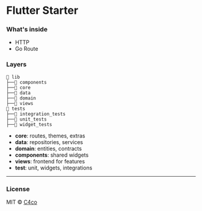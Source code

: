# Flutter Starter

### What's inside

- HTTP
- Go Route

### Layers

```
📂 lib
├──📁 components
├──📁 core
├──📁 data
├──📁 domain
├──📁 views
📂 tests
├──📁 integration_tests
├──📁 unit_tests
├──📁 widget_tests
```
- **core**: routes, themes, extras
- **data**: repositories, services
- **domain**: entities, contracts
- **components**: shared widgets
- **views**: frontend for features
- **test**: unit, widgets, integrations

---

### License

MIT © [C4co](https://github.com/C4co)